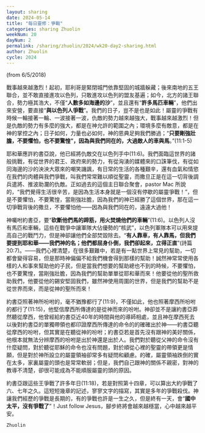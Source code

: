 ```yaml
---
layout: sharing
date: 2024-05-14
title: "每日靈修：爭戰"
categories: sharing Zhuolin
weekNum: 20
dayNum: 2
permalink: /sharing/zhuolin/2024/wk20-day2-sharing.html
author: Zhuolin
cycle: 2024
---
```

(from 6/5/2018)

戰事越來越激烈！起初，耶利哥是緊閉城門依靠堅固的城牆躲藏；後來南地的五王聯合，並不敢直接進攻以色列，只敢進攻以色列的盟友基遍；如今，北方的諸王聯合，勢力極其浩大，不僅“**人數多如海邊的沙**”，並且還有“**許多馬匹車輛**”，他們出來安營，要直接“**與以色列人爭戰**”。我們的日子，豈不是也是如此！屬靈的爭戰有時候一輪接著一輪、一波接著一波，仇敵的勢力越來越強大，戰事越來越激烈！但是仇敵的勢力有多麼的強大，都是在神允許的範圍之內；環境多麼有敵意，都是在神的掌控之內；日子如何，力量也必如何，神的恩典足夠我們勝過；“**只要剛強壯膽，不要懼怕，也不要驚惶”，因為與我們同在的，大過敵人的車與馬**。”(11:1-5)  

耶和華應許約書亞說，他已經將仇敵交在以色列手中(11:6)。我們面臨這世界的諸般挑戰，有從世界的君王、政府來的勢力，有從洶湧的媒體來的口誅筆伐，有從如同海邊的沙的泱泱大眾來的嘲笑譏諷，有日常的生活的各種艱辛，還有血氣和情慾在我們的肉體與我們爭戰，叫我們常常難以順從聖靈，而撒旦正是在這一切背後調兵遣將、推波助瀾的仇敵。正如過去的這個主日聯合聚會，pastor Mac 所說的，“我們覺得生活很辛苦，是因為生活本身就是一個沒有停歇的屬靈爭戰！”，但是不要懼怕，不要驚惶，當剛強壯膽，因為我們的神已經勝了這個世界，那在這一切爭戰背後的撒旦，不要懼怕他——因為與我們同在的，遠遠大過他！  

神囑咐約書亞，要“**砍斷他們馬的蹄筋，用火焚燒他們的車輛**”(11:6)。以色列人沒有馬匹和車輛，這些在戰爭中讓軍隊大佔優勢的“核武”，以色列軍隊本可以用來提高自己的戰鬥力，但是神卻讓他們全部焚毀除去。“**有人靠車，有人靠馬，但我們要提到耶和華——我們神的名；他們都屈身仆倒，我們卻起來，立得正直**”(詩篇20:7)。——我們心裡清楚，在很多艱難中，若是有一點世界上常見的幫助，一切都會變得容易，但是那時神偏偏不給我們機會得到那樣的幫助！誠然神常常使用各樣的人和事來幫助他的子民，但是當我們想要的幫助總也不到的時候，不要懼怕，也不要驚惶，當剛強壯膽，因為我們的幫助單單從耶和華而來！他要從他的聖所救助我們，他要從他的錫安堅固我們，雖然神使用周圍的世界，但是我們的幫助不是從世界而來，而是從神的聖所而來！  

約書亞照著神所吩咐的，毫不猶豫都行了(11:9)，不僅如此，他也照著摩西所吩咐的都行了(11:15)，他堅信摩西所傳達的是從神而來的吩咐。神卻並不是讓約書亞莽然聽從摩西，他曾經給約書亞近40年的時間與他的導師相處，並且神在摩西死去以後對約書亞的單獨帶領也都印證摩西所傳達的命令的的確確出於神——約書亞聽從摩西的吩咐，但其實是在聽從神的吩咐；約書亞若是首先沒有跟神的美好關係，他根本就無法分辨摩西的吩咐是出於神還是出於人。我們對於聽從父神的命令沒有什麼疑問，對於聽從耶穌的命令也沒有問題，對於順從心裡的聖靈的帶領更是情願，但是對於神所設立的屬靈領袖卻常多有疑問和顧慮。的確，屬靈領袖跌倒的實在太多，家裏屬靈的頭也是常常軟弱；但是，我們自己跟神的關係不親密，對神的教導不清楚，卻很可能成為不能順服屬靈的頭的原因。  

約書亞跟這些王爭戰了許多年日(11:18)，若是對照第十四章，可以算出大約爭戰了六、七年之久。這短短幾章的記述，寥寥文字的描寫，其實是多年的爭戰殺伐。神讓我們經歷的爭戰是長期的，有的爭戰也許是一生之久，但是終有一天，會“**國中太平，沒有爭戰了**”！Just follow Jesus，腳步終將會越來越穩當，心中越來越平安。  

`Zhuolin`  

